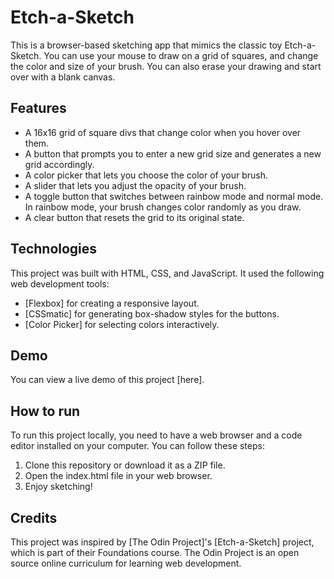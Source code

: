 # Etch-a-Sketch

This is a browser-based sketching app that mimics the classic toy Etch-a-Sketch. You can use your mouse to draw on a grid of squares, and change the color and size of your brush. You can also erase your drawing and start over with a blank canvas.

## Features

- A 16x16 grid of square divs that change color when you hover over them.
- A button that prompts you to enter a new grid size and generates a new grid accordingly.
- A color picker that lets you choose the color of your brush.
- A slider that lets you adjust the opacity of your brush.
- A toggle button that switches between rainbow mode and normal mode. In rainbow mode, your brush changes color randomly as you draw.
- A clear button that resets the grid to its original state.

## Technologies

This project was built with HTML, CSS, and JavaScript. It used the following web development tools:

- [Flexbox] for creating a responsive layout.
- [CSSmatic] for generating box-shadow styles for the buttons.
- [Color Picker] for selecting colors interactively.

## Demo

You can view a live demo of this project [here].

## How to run

To run this project locally, you need to have a web browser and a code editor installed on your computer. You can follow these steps:

1. Clone this repository or download it as a ZIP file.
2. Open the index.html file in your web browser.
3. Enjoy sketching!

## Credits

This project was inspired by [The Odin Project]'s [Etch-a-Sketch] project, which is part of their Foundations course. The Odin Project is an open source online curriculum for learning web development.
